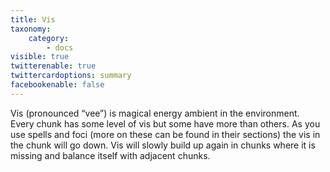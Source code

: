 ```yaml
---
title: Vis
taxonomy:
    category:
        - docs
visible: true
twitterenable: true
twittercardoptions: summary
facebookenable: false
---
```


Vis (pronounced “vee”) is magical energy ambient in the environment. Every chunk has some level of vis but some have more than others. As you use spells and foci (more on these can be found in their sections) the vis in the chunk will go down. Vis will slowly build up again in chunks where it is missing and balance itself with adjacent chunks.